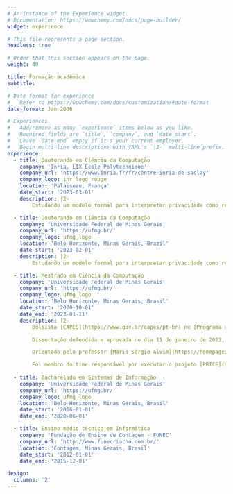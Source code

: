```yaml
---
# An instance of the Experience widget.
# Documentation: https://wowchemy.com/docs/page-builder/
widget: experience

# This file represents a page section.
headless: true

# Order that this section appears on the page.
weight: 40

title: Formação acadêmica
subtitle:

# Date format for experience
#   Refer to https://wowchemy.com/docs/customization/#date-format
date_format: Jan 2006

# Experiences.
#   Add/remove as many `experience` items below as you like.
#   Required fields are `title`, `company`, and `date_start`.
#   Leave `date_end` empty if it's your current employer.
#   Begin multi-line descriptions with YAML's `|2-` multi-line prefix.
experience:
  - title: Doutorando em Ciência da Computação
    company: 'Inria, LIX École Polytechnique'
    company_url: 'https://www.inria.fr/fr/centre-inria-de-saclay'
    company_logo: inr_logo_rouge
    location: 'Palaiseau, França'
    date_start: '2023-03-01'
    description: |2-
        Estudando um modelo formal para interpretar privacidade como resistência a inferências.

  - title: Doutorando em Ciência da Computação
    company: 'Universidade Federal de Minas Gerais'
    company_url: 'https://ufmg.br/'
    company_logo: ufmg_logo
    location: 'Belo Horizonte, Minas Gerais, Brazil'
    date_start: '2023-02-01'
    description: |2-
        Estudando um modelo formal para interpretar privacidade como resistência a inferências.

  - title: Mestrado em Ciência da Computação
    company: 'Universidade Federal de Minas Gerais'
    company_url: 'https://ufmg.br/'
    company_logo: ufmg_logo
    location: 'Belo Horizonte, Minas Gerais, Brasil'
    date_start: '2020-10-01'
    date_end: '2023-01-11'
    description: |2-
        Bolsista [CAPES](https://www.gov.br/capes/pt-br) no [Programa de Pós-Graduação em Ciência da Computação](https://ppgcc.dcc.ufmg.br).

        Dissertação defendida e aprovada no dia 11 de janeiro de 2023, intitulada [Um modelo de Fluxo de Informação Quantitativo para Ataques de Inferência de Atributo e Utilidade em Divulgação de Dados por Amostragem]({{< ref "publication/master_thesis/index" >}}).

        Orientado pelo professor [Mário Sérgio Alvim](https://homepages.dcc.ufmg.br/~msalvim).

        Foi membro do time responsável por executar o projeto [PRICE](https://inscrypt.dcc.ufmg.br/pt/project/price) (Privacidade nos Censos Educacionais), uma cooperação entre o Departamento de Ciência da Computação da UFMG e o Inep (Instituto Nacional de Estudos e Pesquisas Educacionais Anísio Teixeira). Estudou métodos de controle de divulgação de dados, focando especialmente naqueles baseados em privacidade diferencial. Ajudou na criação de alternativas de divulgação do censo educacional brasileiro, realizado pelo Inep.
  
  - title: Bacharelado em Sistemas de Informação
    company: 'Universidade Federal de Minas Gerais'
    company_url: 'https://ufmg.br/'
    company_logo: ufmg_logo
    location: 'Belo Horizonte, Minas Gerais, Brasil'
    date_start: '2016-01-01'
    date_end: '2020-06-01'

  - title: Ensino médio técnico em Informática
    company: 'Fundação de Ensino de Contagem - FUNEC'
    company_url: 'http://www.funecriacho.com.br/'
    location: 'Contagem, Minas Gerais, Brasil'
    date_start: '2012-01-01'
    date_end: '2015-12-01'

design:
  columns: '2'
---
```

